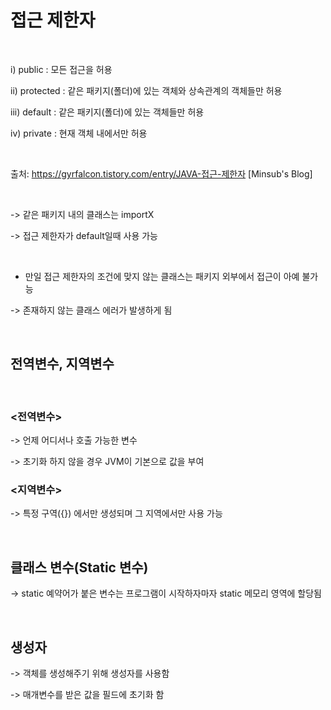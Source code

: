 접근 제한자
====================

<br/>

i) public      : 모든 접근을 허용

ii) protected : 같은 패키지(폴더)에 있는 객체와 상속관계의 객체들만 허용

iii) default    : 같은 패키지(폴더)에 있는 객체들만 허용

iv) private    : 현재 객체 내에서만 허용

<br/>

출처: https://gyrfalcon.tistory.com/entry/JAVA-접근-제한자 [Minsub's Blog]

<br/>

-> 같은 패키지 내의 클래스는 importX

-> 접근 제한자가 default일때 사용 가능

<br/>

* 만일 접근 제한자의 조건에 맞지 않는 클래스는 패키지 외부에서 접근이 아예 불가능

-> 존재하지 않는 클래스 에러가 발생하게 됨

<br/>

## 전역변수, 지역변수

<br/>

### <전역변수>

-> 언제 어디서나 호출 가능한 변수

-> 초기화 하지 않을 경우 JVM이 기본으로 값을 부여

### <지역변수>

-> 특정 구역({}) 에서만 생성되며 그 지역에서만 사용 가능

<br/>

## 클래스 변수(Static 변수)

-> static 예약어가 붙은 변수는 프로그램이 시작하자마자 static 메모리 영역에 할당됨

<br/>

## 생성자

-> 객체를 생성해주기 위해 생성자를 사용함

-> 매개변수를 받은 값을 필드에 초기화 함
